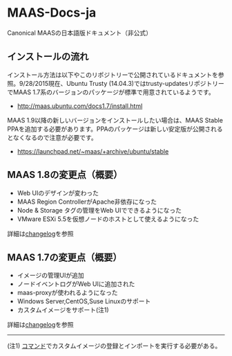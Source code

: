 # MAAS-Docs-ja
Canonical MAASの日本語版ドキュメント（非公式）


## インストールの流れ
インストール方法は以下やこのリポジトリーで公開されているドキュメントを参照。9/28/2015現在、Ubuntu Trusty (14.04.3)ではtrusty-updatesリポジトリーでMAAS 1.7系のバージョンのパッケージが標準で用意されているようです。

- <http://maas.ubuntu.com/docs1.7/install.html>

MAAS 1.9以降の新しいバージョンをインストールしたい場合は、MAAS Stable PPAを追加する必要があります。PPAのパッケージは新しい安定版が公開されるとなくなるので注意が必要です。

- <https://launchpad.net/~maas/+archive/ubuntu/stable>


## MAAS 1.8の変更点（概要）

- Web UIのデザインが変わった
- MAAS Region ControllerがApache非依存になった
- Node & Storage タグの管理をWeb UIでできるようになった
- VMware ESXi 5.5を仮想ノードのホストとして使えるようになった

詳細は[changelog](http://maas.ubuntu.com/docs/changelog.html#id12)を参照

## MAAS 1.7の変更点（概要）

- イメージの管理UIが追加
- ノードイベントログがWeb UIに追加された
- maas-proxyが使われるようになった
- Windows Server,CentOS,Suse Linuxのサポート
- カスタムイメージをサポート(注1)

詳細は[changelog](http://maas.ubuntu.com/docs/changelog.html#id31)を参照

----
(注1) [コマンド](https://maas.ubuntu.com/docs/bootsources.html)でカスタムイメージの登録とインポートを実行する必要がある。